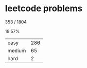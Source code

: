 # leetcode problems

353 / 1804

19.57%

|        |     |
| ------ | --- |
| easy   | 286  |
| medium | 65   |
| hard   | 2   |

